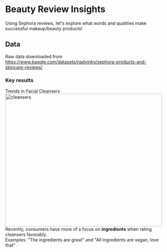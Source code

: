 # Beauty Review Insights
 Using Sephora reviews, let's explore what words and qualities make successful makeup/beauty products!
 
## Data 
Raw data downloaded from https://www.kaggle.com/datasets/nadyinky/sephora-products-and-skincare-reviews/

### Key results

Trends in Facial Cleansers  
<img align="left" img width="498" height="422" alt="cleansers" src="https://github.com/user-attachments/assets/02c21695-434c-4fdd-9cf2-9d0406d59a7f" />  
Recently, consumers have more of a focus on **ingredients** when rating cleansers favorably.  
Examples: "The ingredients are great" and "All ingredients are vegan, love that"  
